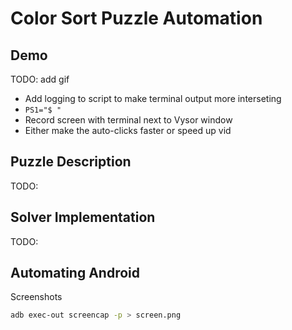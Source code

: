 # Color Sort Puzzle Automation

## Demo

TODO: add gif
- Add logging to script to make terminal output more interseting
- `PS1="$ "`
- Record screen with terminal next to Vysor window
- Either make the auto-clicks faster or speed up vid

## Puzzle Description

TODO:

## Solver Implementation

TODO:

## Automating Android

Screenshots

```bash
adb exec-out screencap -p > screen.png
```
